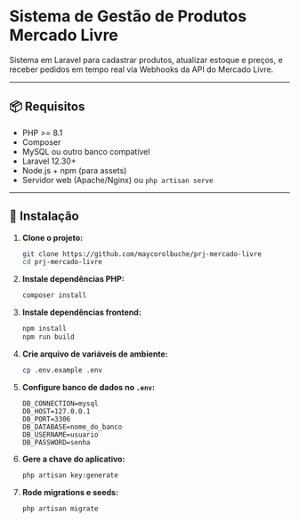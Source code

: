 # Sistema de Gestão de Produtos Mercado Livre

Sistema em Laravel para cadastrar produtos, atualizar estoque e preços, e receber pedidos em tempo real via Webhooks da API do Mercado Livre.

---

## 📦 Requisitos

- PHP >= 8.1
- Composer
- MySQL ou outro banco compatível
- Laravel 12.30+
- Node.js + npm (para assets)
- Servidor web (Apache/Nginx) ou `php artisan serve`

---

## 🚀 Instalação

1. **Clone o projeto:**

    ```bash
    git clone https://github.com/maycorolbuche/prj-mercado-livre
    cd prj-mercado-livre
    ```

2. **Instale dependências PHP:**

    ```bash
    composer install
    ```

3. **Instale dependências frontend:**

    ```bash
    npm install
    npm run build
    ```

4. **Crie arquivo de variáveis de ambiente:**

    ```bash
    cp .env.example .env
    ```

5. **Configure banco de dados no `.env`:**

    ```
    DB_CONNECTION=mysql
    DB_HOST=127.0.0.1
    DB_PORT=3306
    DB_DATABASE=nome_do_banco
    DB_USERNAME=usuario
    DB_PASSWORD=senha
    ```

6. **Gere a chave do aplicativo:**

    ```bash
    php artisan key:generate
    ```

7. **Rode migrations e seeds:**

    ```bash
    php artisan migrate
    ```
